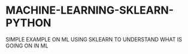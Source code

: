 # MACHINE-LEARNING-SKLEARN-PYTHON
SIMPLE EXAMPLE ON ML USING SKLEARN TO UNDERSTAND WHAT IS GOING ON IN ML
